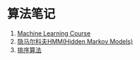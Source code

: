 # 算法笔记

1. [Machine Learning Course](lm_course/README.md)
2. [隐马尔科夫HMM(Hidden Markov Models)](HMM/README.md)
3. [排序算法](sorting/README.md)